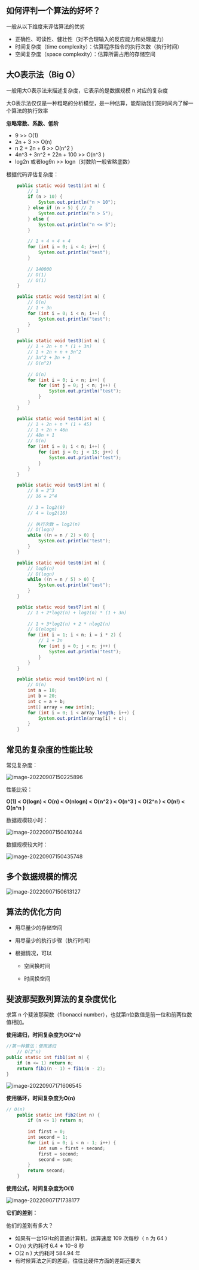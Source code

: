 ## 如何评判一个算法的好坏？

一般从以下维度来评估算法的优劣 

- 正确性、可读性、健壮性（对不合理输入的反应能力和处理能力） 
- 时间复杂度（time complexity）：估算程序指令的执行次数（执行时间） 
- 空间复杂度（space complexity）：估算所需占用的存储空间

## 大O表示法（Big O）

一般用大O表示法来描述复杂度，它表示的是数据规模 n 对应的复杂度

大O表示法仅仅是一种粗略的分析模型，是一种估算，能帮助我们短时间内了解一个算法的执行效率

**忽略常数、系数、低阶**

- 9 >> O(1) 
- 2n + 3 >> O(n) 
- n 2 + 2n + 6 >> O(n^2 )
- 4n^3 + 3n^2 + 22n + 100 >> O(n^3 ) 
-  log2n 或者log9n  >> logn（对数阶一般省略底数）

根据代码评估复杂度：

```java
	public static void test1(int n) {
		// 1
		if (n > 10) { 
			System.out.println("n > 10");
		} else if (n > 5) { // 2
			System.out.println("n > 5");
		} else {
			System.out.println("n <= 5"); 
		}
		
		// 1 + 4 + 4 + 4
		for (int i = 0; i < 4; i++) {
			System.out.println("test");
		}
		
		// 140000
		// O(1)
		// O(1)
	}

	public static void test2(int n) {
		// O(n)
		// 1 + 3n
		for (int i = 0; i < n; i++) {
			System.out.println("test");
		}
	}

	public static void test3(int n) {
		// 1 + 2n + n * (1 + 3n)
		// 1 + 2n + n + 3n^2
		// 3n^2 + 3n + 1
		// O(n^2)
		
		// O(n)
		for (int i = 0; i < n; i++) {
			for (int j = 0; j < n; j++) {
				System.out.println("test");
			}
		}
	}

	public static void test4(int n) {
		// 1 + 2n + n * (1 + 45)
		// 1 + 2n + 46n
		// 48n + 1
		// O(n)
		for (int i = 0; i < n; i++) {
			for (int j = 0; j < 15; j++) {
				System.out.println("test");
			}
		}
	}

	public static void test5(int n) {
		// 8 = 2^3
		// 16 = 2^4
		
		// 3 = log2(8)
		// 4 = log2(16)
		
		// 执行次数 = log2(n)
		// O(logn)
		while ((n = n / 2) > 0) {
			System.out.println("test");
		}
	}

	public static void test6(int n) {
		// log5(n)
		// O(logn)
		while ((n = n / 5) > 0) {
			System.out.println("test");
		}
	}

	public static void test7(int n) {
		// 1 + 2*log2(n) + log2(n) * (1 + 3n)
		
		// 1 + 3*log2(n) + 2 * nlog2(n)
		// O(nlogn)
		for (int i = 1; i < n; i = i * 2) {
			// 1 + 3n
			for (int j = 0; j < n; j++) {
				System.out.println("test");
			}
		}
	}

	public static void test10(int n) {
		// O(n)
		int a = 10;
		int b = 20;
		int c = a + b;
		int[] array = new int[n];
		for (int i = 0; i < array.length; i++) {
			System.out.println(array[i] + c);
		}
	}
```



## 常见的复杂度的性能比较

常见复杂度：

![image-20220907150225896](image/image-20220907150225896.png)

性能比较：

**O(1) < O(logn) < O(n) < O(nlogn) < O(n^2 ) < O(n^3 ) < O(2^n ) < O(n!) < O(n^n )**

数据规模较小时：

![image-20220907150410244](image/image-20220907150410244.png)

数据规模较大时：

![image-20220907150435748](image/image-20220907150435748.png)

## 多个数据规模的情况

![image-20220907150613127](image/image-20220907150613127.png)

## 算法的优化方向

- 用尽量少的存储空间 

- 用尽量少的执行步骤（执行时间） 

- 根据情况，可以 

  - 空间换时间 

  - 时间换空间

## 斐波那契数列算法的复杂度优化

求第 n 个斐波那契数（fibonacci number），也就第n位数值是前一位和前两位数值相加。

**使用递归，时间复杂度为O(2^n)**

```java
//第一种算法：使用递归
	// O(2^n)
public static int fib1(int n) {
	if (n <= 1) return n;
	return fib1(n - 1) + fib1(n - 2);
}
```

![image-20220907171606545](image/image-20220907171606545.png)

**使用循环，时间复杂度为O(n)**

```java
// O(n)
	public static int fib2(int n) {
		if (n <= 1) return n;
		
		int first = 0;
		int second = 1;
		for (int i = 0; i < n - 1; i++) {
			int sum = first + second;
			first = second;
			second = sum;
		}
		return second;
	}
```

**使用公式，时间复杂度为O(1)**

![image-20220907171738177](image/image-20220907171738177.png)

**它们的差别：**

他们的差别有多大？ 

- 如果有一台1GHz的普通计算机，运算速度 109 次每秒（ n 为 64 ） 
- O(n) 大约耗时 6.4 ∗ 10−8 秒 
- O(2 n ) 大约耗时 584.94 年 
- 有时候算法之间的差距，往往比硬件方面的差距还要大
